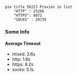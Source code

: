 
```mermaid
pie title 56223 Proxies in list
    "HTTP" : 25266
    "HTTPS": 8072
    "SOCKS" : 29739
```

### Some Info
#### Average Timeout

- mixed: 3.6s
- http: 1.8s
- https: 8.2s
- socks: 5.1s